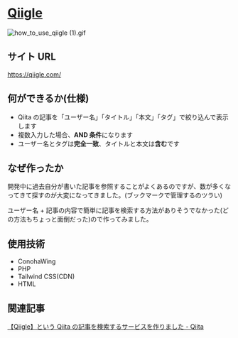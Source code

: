 # [Qiigle](https://qiigle.com/)

![how_to_use_qiigle (1).gif](https://qiita-image-store.s3.ap-northeast-1.amazonaws.com/0/244893/705f60c4-238e-f10e-f048-0a7f3a443800.gif)

## サイト URL

https://qiigle.com/

## 何ができるか(仕様)

- Qiita の記事を「ユーザー名」「タイトル」「本文」「タグ」で絞り込んで表示します
- 複数入力した場合、**AND 条件**になります
- ユーザー名とタグは**完全一致**、タイトルと本文は**含む**です

## なぜ作ったか

開発中に過去自分が書いた記事を参照することがよくあるのですが、数が多くなってきて探すのが大変になってきました。(ブックマークで管理するのツラい)

ユーザー名 + 記事の内容で簡単に記事を検索する方法がありそうでなかった(どの方法もちょっと面倒だった)ので作ってみました。

## 使用技術

- ConohaWing
- PHP
- Tailwind CSS(CDN)
- HTML

## 関連記事

[【Qiigle】という Qiita の記事を検索するサービスを作りました - Qiita](https://qiita.com/d0ne1s/items/ea9d0154d56c7cfd2128)

